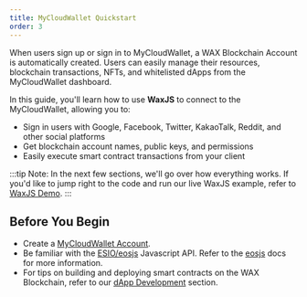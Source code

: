 ```yaml
---
title: MyCloudWallet Quickstart
order: 3
---
```


When users sign up or sign in to MyCloudWallet, a WAX Blockchain Account is automatically created. Users can easily manage their resources, blockchain transactions, NFTs, and whitelisted dApps from the MyCloudWallet dashboard. 

In this guide, you'll learn how to use **WaxJS** to connect to the MyCloudWallet, allowing you to:

* Sign in users with Google, Facebook, Twitter, KakaoTalk, Reddit, and other social platforms
* Get blockchain account names, public keys, and permissions
* Easily execute smart contract transactions from your client

:::tip 
Note: 
In the next few sections, we'll go over how everything works. If you'd like to jump right to the code and run our live WaxJS example, refer to [WaxJS Demo](/learn/my-cloud-wallet/waxjs/waxjs_demo).
:::

## Before You Begin

* Create a [MyCloudWallet Account](http://all-access.wax.io). 
* Be familiar with the [ESIO/eosjs](https://github.com/EOSIO/eosjs) Javascript API. Refer to the [eosjs](https://eosio.github.io/eosjs/latest) docs for more information.
* For tips on building and deploying smart contracts on the WAX Blockchain, refer to our [dApp Development](/build/dapp-development/) section. 


